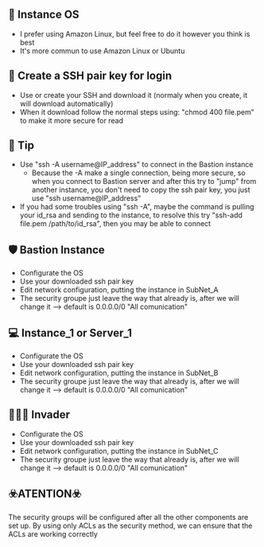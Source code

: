 ## 🐧 Instance OS
- I prefer using Amazon Linux, but feel free to do it however you think is best
- It's more commun to use Amazon Linux or Ubuntu

## 🔑 Create a SSH pair key for login
- Use or create your SSH and download it (normaly when you create, it will download automatically)
- When it download follow the normal steps using: "chmod 400 file.pem" to make it more secure for read

## 🍬 Tip
- Use "ssh -A username@IP_address" to connect in the Bastion instance
    - Because the -A make a single connection, being more secure, so when you connect to Bastion server and after this
      try to  "jump" from another instance, you don't need to copy the ssh pair key, you just use "ssh username@IP_address"
- If you had some troubles using "ssh -A", maybe the command is pulling your id_rsa and sending to the instance, to resolve this
  try "ssh-add file.pem /path/to/id_rsa", then you may be able to connect
  

## 🛡️ Bastion Instance
- Configurate the OS
- Use your downloaded ssh pair key
- Edit network configuration, putting the instance in SubNet_A
- The security groupe just leave the way that already is, after we will change it --> default is 0.0.0.0/0 "All comunication"

## 💻 Instance_1 or Server_1
- Configurate the OS
- Use your downloaded ssh pair key
- Edit network configuration, putting the instance in SubNet_B
- The security groupe just leave the way that already is, after we will change it --> default is 0.0.0.0/0 "All comunication"

## 👨🏻‍💻 Invader
- Configurate the OS
- Use your downloaded ssh pair key
- Edit network configuration, putting the instance in SubNet_C
- The security groupe just leave the way that already is, after we will change it --> default is 0.0.0.0/0 "All comunication"

## ☣️ATENTION☣️
The security groups will be configured after all the other components are set up. By using only ACLs as the security method, we can ensure that the ACLs are working correctly
